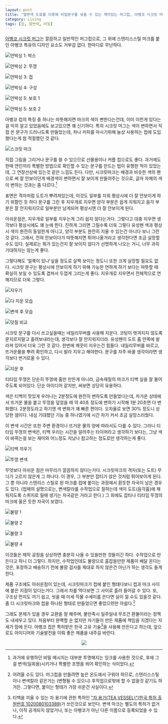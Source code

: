 ```yaml
---
layout: post
title: "열변색 도료를 이용해 비밀문구를 넣을 수 있는 재미있는 머그컵, 아뱅코 시크릿 머그"
category: Living
tags: [컵, 열변색, 비밀]
---
```


[아뱅코 시크릿 머그](http://www.abanko.co.kr/shop/goods/goods_list.php?&category=005)는 깔끔하고 일반적인 머그컵으로,
그 위에 스텐리스스틸 마크를 붙인 아뱅코 특유의 디자인 요소도 거부감 없다.
한마디로 무난하다.

![언박싱 1: 박스](https://lh3.googleusercontent.com/ovVCJbII_coBRFO2tv5Bj5nem1o6vbsokHCXTwMr87h-nTvXWkrh8UXvMrEb0IS-r7v7Gg=s600 "딱 컵 크기 정도만한 상자에 담겨있다.")

![언박싱 2: 뚜껑](https://lh3.googleusercontent.com/-Dd7sDgLx_nARmdWvnampVwGao2mcJts4ATiYS1aBbhpnGMDhjJ6vUEwRNWq2IfOXDhX1Q=s600 "처음 열면 티타임 뚜껑이 보인다.")

![언박싱 3: 컵](https://lh3.googleusercontent.com/XXO31QMKs8R2yrT6YhPa-0K7q21shOiMQIgS-gybF9_eNPBd-mY6IV4ed4obpDHd921MmA=s600 "컵이 깨지지 않게 잘 포장되어있다.")

![언박싱 4: 구성](https://lh3.googleusercontent.com/sbWIm3y2fujHOqnByDMYgAdh11tF-09P4zrZu9mB1osd_PxLs4f5CUTes6K2WBVCpAw27Q=s600 "머그컵, 티타임 뚜껑, 설명서, 그리고 유성펜과 지우개로 구성되어있다.")

![언박싱 5: 보호 1](https://lh3.googleusercontent.com/WpNYoEHTsM7RZAdnIH1YFdvRV2CU3o6CXCmCi6Im788g3j4CzVE26kzXtjaOxnEnKFMoCA=s600 "시크릿 마크와 티타임 뚜껑 부분은 상하지 않도록 보호 비닐이 붙어있다.")

![언박싱 5: 보호 2](https://lh3.googleusercontent.com/QnLwVYSlkZdul7QRi7GTw6nv0Ji6eG_ucpVXeyGlguLhZgummZNJss3i1vMKX2lQWi3TiA=s600 "시크릿 마크는 특별하니까 2겹으로 보호")

아뱅코 컵의 특징 중 하나는 따뜻해지면 마크의 색이 변한다는건데,
이미 이런게 있다는걸 익히 알고 있었음에도 보고있으면 꽤 신기하다.
특히 시크릿 머그는 색이 변하면서 직접 쓴 문구가 드러나도록 만들었는데,
차나 커피를 마시기위해 늘상 사용하는 컵에 도입했다는게 참 적절했던 것 같다.

![스크릿 마크](https://lh3.googleusercontent.com/-ouHf8Nb1L1Q/VvyPLIHVHrI/AAAAAAAAQyM/DcXGLk3KaSYZp4cyAFLwWWiuZ_ZhcWnKw/s600/%25E1%2584%2589%25E1%2585%25B5%25E1%2584%258F%25E1%2585%25B3%25E1%2584%2585%25E1%2585%25B5%25E1%2586%25BA+%25E1%2584%2586%25E1%2585%25A1%25E1%2584%258F%25E1%2585%25B3.jpg "직접 시크릿 문구나 그림을 그릴 수 있다는 점이 재미있다.")

직접 그림을 그리거나 문구를 쓸 수 있으므로 선물용이나 커플 컵으로도 좋다.
과거에도 한때 연인끼리 특별한 방법으로 확인할 수 있는 문구를 만드는 법이 유행한 적이 있었는데, 그 연장선상에 있는것 같은 느낌도 든다.
다만, 시크릿마크는 배경과 비슷한 색의 펜으로 써 잘 안보이던게 배경색이 변하면서 잘 보이게 만들어주는 것으로, 글자 자체의 색이 변하는 것과는 좀 다르다.[^1]

[^1]: 과거에 유행하던 비밀 메시지는 대부분 투명해지는 잉크를 사용한 것으로, 후에 그걸 변색(일회용)시키거나 특별한 조명을 쐬어 확인하는 식이었다.

표면은 격자처럼 도트가 뿌려져있는데, 이것도 일부를 지워 평상시에 더 잘 안보이게 하기 위함인 듯 하다
문구를 그린 후 지우개로 지우면 양각 부분은 쉽게 지워지고 음각 부분은 잘 안지워지므로 일부분만 남게되어 평상시엔 더 잘 안보이게 된다.

아쉬운점은,
지우개로 일부를 지우는게 그리 쉽지 않다는거다.
그렇다고 대충 지우면 생각보다 평상시에도 꽤 눈에 띈다.
진하게 그리면 그릴수록 더욱 그렇다
유성펜 색과 평상시 색이 완전히 동일한게 아니고, 양각 부분도 완전히 지울 수 있는건 아니다 보니 그런 것 같다.
그래서, 전혀 안보이다가 따뜻해지면 튀어나올거라고 생각한다면 조금 실망할 수도 있다.
실제로는 뭐가 있는건지 잘 보이지 않다가 선명하게 나오는 거니, 너무 과히 기대하지는 않는게 좋다.

그렇다해도 '얼룩이 있나'싶을 정도로 살짝 보이는 정도니 또한 크게 실망할 필요도 없다.
시크릿 문구는 평상시에 안보이게 하기 위해 가능한 연하게 하기 보다는 따뜻할 때 확실히 보일 수 있도록 겹쳐서 두껍게 그리는게 좋다.
지우개로 지우면서 전체적으로 연해지므로 더욱 그렇다.

![지우기](https://lh3.googleusercontent.com/-PO5Hx0geuvE/VvyY1TFn9KI/AAAAAAAAQzE/TjPXDCpmIKYBhQpcyscE-EYd9OO4KAfPA/s600/%25E1%2584%258C%25E1%2585%25B5%25E1%2584%258B%25E1%2585%25AE%25E1%2584%2580%25E1%2585%25B5.jpg "생각보다 지우기 힘들다. 아래쪽이 지우개로 지운 쪽, 위쪽이 아직 안지운 쪽이지만 크게 구별하기 힘들다.")

![다 지운 모습](https://lh3.googleusercontent.com/_pokpcMkGehpuHRbqlF4dXJTjJrq9hwk73ZjnE6zNU8e-fjkwmGDm0aafEthUiaOD55Qxg=s600 "여러번에 걸쳐 지운 후에도 흔적은 남는다. 하지만, 크게 실망할 정도는 아니다. 그냥 얼룩졌나 싶은 정도?")

![변색 후 모습](https://lh3.googleusercontent.com/_7euuBDhl4yzpEPiH3j_ZtasISMC0e8Y_WbgzABwi50OVYt1NnXJEW_sVEu2N0306UwrrA=s600 "지우개로 지워내서 그런지 한획으로만 그리면 생각보다 연하게 나온다. 유성펜의 특성 상 시작점과 끝점처럼 &#40;평상시에도 티가 나던&#41; 유성펜이 많이 묻은곳만 진하게 나왔다.")

![덧칠 비교](https://lh3.googleusercontent.com/7-nQZwS_NK3uN5e3vWPmxXhKyPAS4nouYQNx7IapRCKCKTsR5SAGEl5VsGVgSy-Eb4RkHA=s600 "두껍게 덧칠해야 문구가 잘 보인다. 그렇게 한 곳과 안한곳의 차이는 크다.")

시크릿 문구를 다시 쓰고싶을때는 네일리무버를 사용해 지운다.
코팅이 벗겨지지 않도록 문지르지말고 흘려보내라는데, 생각보다 잘 안지워지더라.
유성펜이 도트 홈 안쪽에 발라져 있어서 더욱 그런 것 같다.
한번에 깨끗이 지우는건 힘들다.
네일리무버를 바르고, 뜨거운물을 뿌려 확인하고, 다시 발라 지우고 해야한다.
문구를 자주 바꿀 생각이라면 생각보다 번거로울 수 있다.

![지운 후](https://lh3.googleusercontent.com/SM1W38cVika5_Yjbbx7UMUcXnvv9evNCE5eA-J3nWtfJrWwdv2AwghLWOVgm3-7Dh7X4Sw=s600 "네일 리무버로 비비지 말고 흘려보내 지우라는데, 생각보다 잘 안지워진다. 진하게 묻었던 부분&#40;앞에서도 눈에 뗬던 시작점과 끝점&#41;이 특히 그렇다.")

티타임 뚜껑은 단순히 뚜껑에 홈만 만든게 아니라, 금속재질의 마크가 티백 실을 잘 물어주도록 되어있다.
단순 아이디어 같지만, 써보면 상당히 유용하다.

색은 티백이 맛있게 우러나는 2분정도에 완전히 변하도록 만들었다는데,
차가운 상태에서 뜨거운 물을 붙고 뚜껑을 덮었을 때
약 40초 정도에 변하기 시작해 1분 20초면 다 변화했다.
2분정도라고 하기엔 색 변화가 꽤 빠른 편이다.
오차율로 보면 30% 정도니 상당한 셈이다.
내심 기대했던 기능 중 하나였기에 시간 차가 커서 조금 실망스러웠다.

이 변색 시간은 또한 주변 환경이나 뜨거운 물의 양에 따라서도 다를 수 있다.
그러니 티타임 뚜껑의 변색은, 티백 우리는 시간을 알려주는 타이머라고 생각하기 보다는, 그냥 색이 바뀌는걸 보는 재미와 어느정도 지났나 참고하는 정도로만 생각하는게 좋다.

![티백 끼우기](https://lh3.googleusercontent.com/xecDQFO6YV1nu6A9RNjmrv0LW8OXvymEzgT9OhZFjCq0MmEE8dTcN6MYwu3CdsvHTeU6ig=s600 "티백 실을 확실히 물어주는 티타임 뚜껑은 티백을 우릴때 아주 유용하다.")

![뚜껑 변색](https://lh3.googleusercontent.com/HnVtnNmwqQZCNpiL_i7xCwMuTBqsyzbzDUYCePqyunhPwZCrJAX97eBCJoHXzLXoeqbS4g=s600 "티타임 뚜껑은 시크릿 마크와 달리 노란색으로 변하는데, 티백이 맛있게 우러나느 시간이라는 2분과는 오차가 꽤 크다. 알림용으로는 그리 신용할 수 없을 듯.")

<!--
머그 뒷면에 QR코드가 있다는 설명도 있는데, 내가 받은 제품에는 없었다.
홈페이지에도 구성품은 시크릿머그에 유성펜, 지우개, 설명서라고만 되어있는데, QR코드는 무엇을 말한거고 무얼 담은건지 궁금하다.

QR코드? = QR코드는 홈페이지와 설명서에만 존재한다.
-->

무엇보다 아쉬운 점은 마무리가 깔끔하지 않다는거다.
시크릿마크의 격자(또는 도트) 무늬가 고르지 않은게 그 하나다.
이 경우, 그 부분만 잡티가 앉은 것처럼 튀어보이게 된다.
그 뿐 아니라 스텐리스 스틸로 된 마크를 컵에 붙이는 과정에서 휜듯한 자국이 남은 경우도 있다.
(업체의 설명으로는, 변색칼라를 수작업으로 칠하는데 색이 도트(음각홈)에 채워지도록 스퀴지로 밀때 생기는 자국같은 거라고 한다.)
그 외에도 잡티나 티타임 뚜껑의 마크에 울은 듯한 자국이 보였다.

![불량 1](https://lh3.googleusercontent.com/-S2eqk2UV17E/VvyZEDoj6iI/AAAAAAAAQzU/zc1FpnzaaZ0Hwi8gD00L4sb3Ix77TPeWA/s600/%25E1%2584%2587%25E1%2585%25AE%25E1%2586%25AF%25E1%2584%2585%25E1%2585%25A3%25E1%2586%25BC+1.jpg "도트가 고르게 찍히지 않고 뭉친게 있어 흰 잡티처럼 보인다.")

![불량 2](https://lh3.googleusercontent.com/-h37AnWQ2N28/VvyZPZ45CeI/AAAAAAAAQzk/bj2VBmPxJMoubjp97bajy-IqS8qp7Wy-Q/s600/%25E1%2584%2587%25E1%2585%25AE%25E1%2586%25AF%25E1%2584%2585%25E1%2585%25A3%25E1%2586%25BC+2.jpg "색이 제대로 칠해지지 않아 남은 듯한 검은 티와 표면의 울은 듯한 물결")

![불량 3](https://lh3.googleusercontent.com/EMFaMIVAoojs-WN2btohKLrR9tpJZzrtFQreCqWLcVd4HtTyi1rikNfuY2nlQqRGYsxI4A=s600 "휘었나? 아니면 색칠 실수? 눈에 띄는 경계가 보인다.")

![불량 4](https://lh3.googleusercontent.com/-sGpRJqqPGGI/VvyZaRBGY3I/AAAAAAAAQz4/qBMlLFnoYK4d_kWeqtaf1aoEZanGk-g4Q/s600/%25E1%2584%2587%25E1%2585%25AE%25E1%2586%25AF%25E1%2584%2585%25E1%2585%25A3%25E1%2586%25BC+4.jpg "색칠 문제? 검은 잡티가 보인다.")

이것들은 제작 공정을 상상하면 충분히 나올 수 있을만한 것들이긴 하다.
수작업으로 만든다고 하니 더 그렇다.
하지만, 수작업인데도 불량으로 흠잡을만한 제품이 배달 온다는것은,
포장하고 배송하기 전에 불량 검사를 제대로 하지 않은건 아닌가 하는 생각도 들게 한다.

제품 구조에도 아쉬운점이 있는데, 시크릿마크가 컵에 붙인 형태다보니 컵과 마크 사이에 붙은 지점이 있다는거다.
그래서 차를 먹다보면 그 사이로 흘러 들어갈 수 있다.
또, 구조상 먼지도 끼기 쉽고, 씻을 때 미세 직물 수세미를 쓴다면 실이 낄 수도 있을것 같다.
좀 더 시크릿마크와 컵을 하나된 형태로 만들었으면 좋았으련만 아쉽다.[^2]

[^2]: 어려울 수도 있다. 머그컵을 만들려면 높은 온도에서 구워야 하므로, 스텐리스스틸이나 변색칼라 같은거는 (변형될 수 있으니) 후작업으로밖에 할 수 없을것 같기도 하거든. 그렇다면, 붙이는 형태가 가장 쉬운건 사실이다.

그래도 문제가 있을 경우 교환을 잘 해주며,
불만족시 일주일내 무조건 환불이라는 정책도 내세우고 있다.
처음부터 완벽할 순 없지만 자기들이 만든 제품에 책임을 지겠다는 자세가 맘에 든다.
아뱅코 컵은 특허받은 한국 고유 기술[^3]을 사용해 만든다고 하는데,
앞으로도 아이디어와 기술발전을 이뤄 좋은 제품을 내주길 바란다.

[^3]: 티백을 끼울 수 있는 차 용기에 관한 특허인 ["차 용기(TEA VESSEL)"(한국 특허 출원번호 1020080103389)](http://kpat.kipris.or.kr/kpat/biblioa.do?method=biblioFrame&applno=1020080103389)가 쓰인것으로 보인다. 변색 마크는 별도의 특허가 없거나, 아직 공개되지 않았거나, 또는 아뱅코가 아닌 다른 이름으로 등록되었을 수 있다.

<div title="withblog" style="text-align: center; line-height: 1em;"><a href="https://withblog.net/campaign/link.php?p=13024d789b90bad6fe29f46ece137df060323aaadcc048ecddeeba6789fc8a99&amp;v=3&amp;utm_campaign=sponsor&amp;utm_source=withblog&amp;utm_medium=banner" target="_blank"><img src="https://withblog.net/campaign/img.php?p=13024d789b90bad6fe29f46ece137df060323aaadcc048ecddeeba6789fc8a99&amp;v=3"></a></div>
